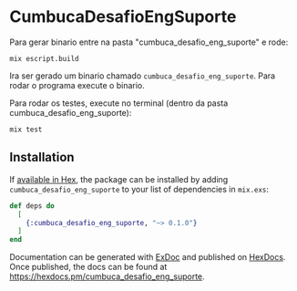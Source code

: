 # CumbucaDesafioEngSuporte

Para gerar binario entre na pasta "cumbuca_desafio_eng_suporte" e rode:

```
mix escript.build
```

Ira ser gerado um binario chamado `cumbuca_desafio_eng_suporte`. Para rodar o programa execute o binario.

Para rodar os testes, execute no terminal (dentro da pasta cumbuca_desafio_eng_suporte):

```
mix test
```

## Installation

If [available in Hex](https://hex.pm/docs/publish), the package can be installed
by adding `cumbuca_desafio_eng_suporte` to your list of dependencies in `mix.exs`:

```elixir
def deps do
  [
    {:cumbuca_desafio_eng_suporte, "~> 0.1.0"}
  ]
end
```

Documentation can be generated with [ExDoc](https://github.com/elixir-lang/ex_doc)
and published on [HexDocs](https://hexdocs.pm). Once published, the docs can
be found at <https://hexdocs.pm/cumbuca_desafio_eng_suporte>.


